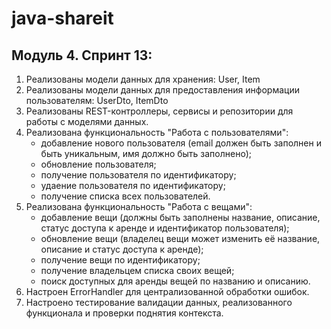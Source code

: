 # java-shareit

## Модуль 4. Спринт 13:

1. Реализованы модели данных для хранения: User, Item
2. Реализованы модели данных для предоставления информации пользователям: UserDto, ItemDto
3. Реализованы REST-контроллеры, сервисы и репозитории для работы с моделями данных.
4. Реализована функциональность "Работа с пользователями":
    * добавление нового пользователя (email должен быть заполнен и быть уникальным, имя должно быть заполнено);
    * обновление пользователя;
    * получение пользователя по идентификатору;
    * удаение пользователя по идентификатору;
    * получение списка всех пользователей.
5. Реализована функциональность "Работа с вещами":
   * добавление вещи (должны быть заполнены название, описание, статус доступа к аренде и идентификатор пользователя);
   * обновление вещи (владелец вещи может изменить её название, описание и статус доступа к аренде);
   * получение вещи по идентификатору;
   * получение владельцем списка своих вещей;
   * поиск доступных для аренды вещей по названию и описанию.
6. Настроен ErrorHandler для централизованной обработки ошибок.
7. Настроено тестирование валидации данных, реализованного функционала и проверки поднятия контекста.
